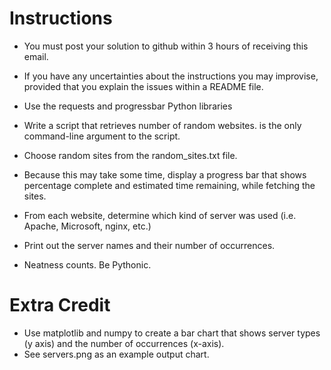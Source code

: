 Instructions
============

* You must post your solution to github within 3 hours of receiving this email.
* If you have any uncertainties about the instructions you may improvise, provided that you explain the issues within a README file.

* Use the requests and progressbar Python libraries
* Write a script that retrieves <n> number of random websites. <n> is the only command-line argument to the script.
* Choose random sites from the random_sites.txt file.
* Because this may take some time, display a progress bar that shows percentage complete and estimated time remaining, while fetching the sites.
* From each website, determine which kind of server was used (i.e. Apache, Microsoft, nginx, etc.)
* Print out the server names and their number of occurrences.
* Neatness counts. Be Pythonic.

Extra Credit
============

* Use matplotlib and numpy to create a bar chart that shows server types (y axis) and the number of occurrences (x-axis).
* See servers.png as an example output chart.



